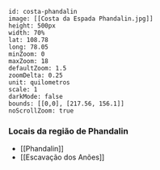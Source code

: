 
```leaflet  
id: costa-phandalin  
image: [[Costa da Espada Phandalin.jpg]]  
height: 500px  
width: 70%   
lat: 108.78  
long: 78.05   
minZoom: 0  
maxZoom: 18  
defaultZoom: 1.5  
zoomDelta: 0.25  
unit: quilometros  
scale: 1  
darkMode: false  
bounds: [[0,0], [217.56, 156.1]]
noScrollZoom: true
```

### Locais da região de Phandalin
- [[Phandalin]]
- [[Escavação dos Anões]]
